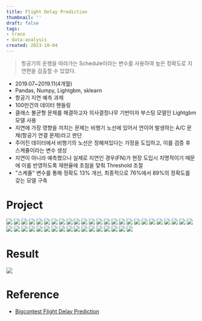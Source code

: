 ```yaml
---
title: Flight Delay Prediction
thumbnail: ''
draft: false
tags:
- trace
- data-analysis
created: 2023-10-04
---
```



 > 
 > 항공기의 운행을 따라가는 Schedule이라는 변수를 사용하여 높은 정확도로 지연편을 검출할 수 있었다.

* 2019.07~2019.11(4개월)
* Pandas, Numpy, Lightgbm, sklearn
* 항공기 지연 예측 과제
* 100만건의 데이터 핸들링
* 클래스 불균형 문제를 해결하고자 의사결정나무 기반이자 부스팅 모델인 Lightgbm 모델 사용
* 지연에 가장 영향을 끼치는 문제는 비행기 노선에 있어서 연이어 발생하는 A/C 문제(항공기 연결 문제)라고 판단
* 주어진 데이터에서 비행기의 노선은 정해져있다는 가정을 도입하고, 이를 검증 후 스케쥴이라는 변수 생성
* 지연이 아니라 예측했으나 실제로 지연인 경우(FN)가 현장 도입시 치명적이기 때문에 이를 반영하도록 재현율에 초점을 맞춰 Threshold 조절
* "스케쥴" 변수를 통해 정확도 13% 개선, 최종적으로 76%에서 89%의 정확도를 갖는 모델 구축

# Project

![](Flight-Delay-Prediction01%201.jpg)
![](Flight-Delay-Prediction02%201.jpg)
![](Flight-Delay-Prediction03%201.jpg)
![](Flight-Delay-Prediction04%201.jpg)
![](Flight-Delay-Prediction05%201.jpg)
![](Flight-Delay-Prediction06%201.jpg)
![](Flight-Delay-Prediction07%201.jpg)
![](Flight-Delay-Prediction08%201.jpg)
![](Flight-Delay-Prediction09%201.jpg)
![](Flight-Delay-Prediction10%201.jpg)
![](Flight-Delay-Prediction11%201.jpg)
![](Flight-Delay-Prediction12%201.jpg)
![](Flight-Delay-Prediction13%201.jpg)
![](Flight-Delay-Prediction14%201.jpg)
![](Flight-Delay-Prediction15%201.jpg)
![](Flight-Delay-Prediction16%201.jpg)
![](Flight-Delay-Prediction17%201.jpg)
![](Flight-Delay-Prediction18%201.jpg)
![](Flight-Delay-Prediction19%201.jpg)
![](Flight-Delay-Prediction20%201.jpg)
![](Flight-Delay-Prediction21%201.jpg)
![](Flight-Delay-Prediction22%201.jpg)
![](Flight-Delay-Prediction23%201.jpg)
![](Flight-Delay-Prediction24%201.jpg)
![](Flight-Delay-Prediction25%201.jpg)
![](Flight-Delay-Prediction26%201.jpg)
![](Flight-Delay-Prediction27%201.jpg)
![](Flight-Delay-Prediction28%201.jpg)
![](Flight-Delay-Prediction29%201.jpg)
![](Flight-Delay-Prediction30%201.jpg)
![](Flight-Delay-Prediction31%201.jpg)
![](Flight-Delay-Prediction32%201.jpg)
![](Flight-Delay-Prediction33%201.jpg)
![](Flight-Delay-Prediction34%201.jpg)
![](Flight-Delay-Prediction35%201.jpg)
![](Flight-Delay-Prediction36%201.jpg)
![](Flight-Delay-Prediction37%201.jpg)
![](Flight-Delay-Prediction38%201.jpg)
![](Flight-Delay-Prediction39%201.jpg)
![](Flight-Delay-Prediction40%201.jpg)
![](Flight-Delay-Prediction41%201.jpg)
![](Flight-Delay-Prediction43%201.jpg)

# Result

![](Pasted%20image%2020231004093818.jpg)

# Reference

* [Bigcontest Flight Delay Prediction](https://github.com/wansook0316/BigcontestFlightDelayPrediction)
